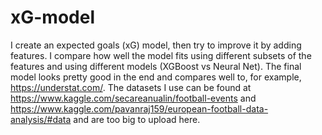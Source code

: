 # xG-model

I create an expected goals (xG) model, then try to improve it by adding features. I compare how well the model fits using different subsets of the features and using different models (XGBoost vs Neural Net). The final model looks pretty good in the end and compares well to, for example, https://understat.com/.
The datasets I use can be found at 
https://www.kaggle.com/secareanualin/football-events
and 
https://www.kaggle.com/pavanraj159/european-football-data-analysis/#data
and are too big to upload here.
